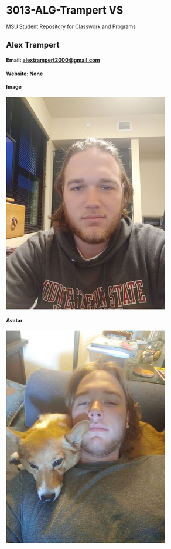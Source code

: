 # 3013-ALG-Trampert VS
MSU Student Repository for Classwork and Programs
## Alex Trampert
#### Email: alextrampert2000@gmail.com 
#### Website: None
#### Image
![Alex Trampert](./Images/ProfPic.png) 

#### Avatar
![Avatar Photo](./Images/AvatarPic.png)
